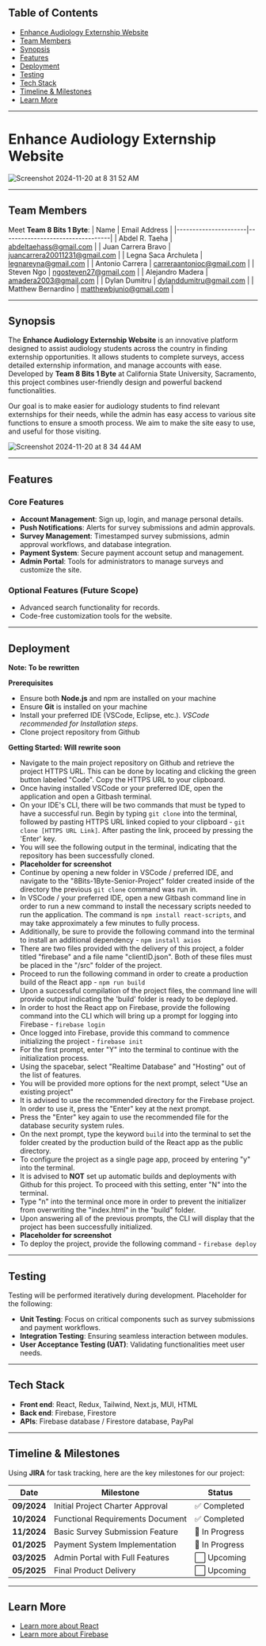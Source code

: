 ## Table of Contents

- [Enhance Audiology Externship Website](https://github.com/legnajaneth/8Bits-1Byte-Senior-Project?tab=readme-ov-file#enhance-audiology-externship-website)
- [Team Members](https://github.com/legnajaneth/8Bits-1Byte-Senior-Project?tab=readme-ov-file#team-members)
- [Synopsis](https://github.com/legnajaneth/8Bits-1Byte-Senior-Project?tab=readme-ov-file#synopsis)
- [Features](https://github.com/legnajaneth/8Bits-1Byte-Senior-Project?tab=readme-ov-file#features)
- [Deployment](https://github.com/legnajaneth/8Bits-1Byte-Senior-Project?tab=readme-ov-file#deployment)
- [Testing](https://github.com/legnajaneth/8Bits-1Byte-Senior-Project?tab=readme-ov-file#testing)
- [Tech Stack](https://github.com/legnajaneth/8Bits-1Byte-Senior-Project?tab=readme-ov-file#tech-stack)
- [Timeline & Milestones](https://github.com/legnajaneth/8Bits-1Byte-Senior-Project?tab=readme-ov-file#timeline--milestones)
- [Learn More](https://github.com/legnajaneth/8Bits-1Byte-Senior-Project?tab=readme-ov-file#learn-more)

---

# Enhance Audiology Externship Website

![Screenshot 2024-11-20 at 8 31 52 AM](https://github.com/user-attachments/assets/698a896c-6b19-4682-9729-e86ef20f18c5)

---

## Team Members

Meet **Team 8 Bits 1 Byte**:
| Name | Email Address |
|----------------------|----------------------------------|
| Abdel R. Taeha | abdeltaehass@gmail.com |
| Juan Carrera Bravo | juancarrera20011231@gmail.com |
| Legna Saca Archuleta | legnareyna@gmail.com |
| Antonio Carrera | carreraantonioc@gmail.com |
| Steven Ngo | ngosteven27@gmail.com |
| Alejandro Madera | amadera2003@gmail.com |
| Dylan Dumitru | dylanddumitru@gmail.com |
| Matthew Bernardino | matthewbjunio@gmail.com |

---

## Synopsis

The **Enhance Audiology Externship Website** is an innovative platform designed to assist audiology students across the country in finding externship opportunities. It allows students to complete surveys, access detailed externship information, and manage accounts with ease. Developed by **Team 8 Bits 1 Byte** at California State University, Sacramento, this project combines user-friendly design and powerful backend functionalities.

Our goal is to make easier for audiology students to find relevant externships for their needs, while the admin has easy access to various site functions to ensure a smooth process. We aim to make the site easy to use, and useful for those visiting.

![Screenshot 2024-11-20 at 8 34 44 AM](https://github.com/user-attachments/assets/1dc05631-48de-4b2a-a6bf-5956aa27b9ba)

---

## Features

### Core Features

- **Account Management**: Sign up, login, and manage personal details.
- **Push Notifications**: Alerts for survey submissions and admin approvals.
- **Survey Management**: Timestamped survey submissions, admin approval workflows, and database integration.
- **Payment System**: Secure payment account setup and management.
- **Admin Portal**: Tools for administrators to manage surveys and customize the site.

### Optional Features (Future Scope)

- Advanced search functionality for records.
- Code-free customization tools for the website.

---

## Deployment

**Note: To be rewritten**

**Prerequisites**

- Ensure both **Node.js** and npm are installed on your machine
- Ensure **Git** is installed on your machine
- Install your preferred IDE (VSCode, Eclipse, etc.). _VSCode recommended for Installation steps_.
- Clone project repository from Github

**Getting Started: Will rewrite soon**

- Navigate to the main project repository on Github and retrieve the project HTTPS URL. This can be done by locating and clicking the green button labeled "Code". Copy the HTTPS URL to your clipboard.
- Once having installed VSCode or your preferred IDE, open the application and open a Gitbash terminal.
- On your IDE's CLI, there will be two commands that must be typed to have a successful run. Begin by typing `git clone` into the terminal, followed by pasting HTTPS URL linked copied to your clipboard - `git clone [HTTPS URL Link]`. After pasting the link, proceed by pressing the 'Enter' key.
- You will see the following output in the terminal, indicating that the repository has been successfully cloned.
- **Placeholder for screenshot**
- Continue by opening a new folder in VSCode / preferred IDE, and navigate to the "8Bits-1Byte-Senior-Project" folder created inside of the directory the previous `git clone` command was run in.
- In VSCode / your preferred IDE, open a new Gitbash command line in order to run a new command to install the necessary scripts needed to run the application. The command is `npm install react-scripts`, and may take approximately a few minutes to fully process.
- Additionally, be sure to provide the following command into the terminal to install an additional dependency - `npm install axios`
- There are two files provided with the delivery of this project, a folder titled "firebase" and a file name "clientID.json". Both of these files must be placed in the "/src" folder of the project.
- Proceed to run the following command in order to create a production build of the React app - `npm run build`
- Upon a successful compilation of the project files, the command line will provide output indicating the 'build' folder is ready to be deployed.
- In order to host the React app on Firebase, provide the following command into the CLI which will bring up a prompt for logging into Firebase - `firebase login`
- Once logged into Firebase, provide this command to commence initializing the project - `firebase init`
- For the first prompt, enter "Y" into the terminal to continue with the initialization process.
- Using the spacebar, select "Realtime Database" and "Hosting" out of the list of features.
- You will be provided more options for the next prompt, select "Use an existing project"
- It is advised to use the recommended directory for the Firebase project. In order to use it, press the "Enter" key at the next prompt.
- Press the "Enter" key again to use the recommended file for the database security system rules.
- On the next prompt, type the keyword `build` into the terminal to set the folder created by the production build of the React app as the public directory.
- To configure the project as a single page app, proceed by entering "y" into the terminal.
- It is advised to **NOT** set up automatic builds and deployments with Github for this project. To proceed with this setting, enter "N" into the terminal.
- Type "n" into the terminal once more in order to prevent the initializer from overwriting the "index.html" in the "build" folder.
- Upon answering all of the previous prompts, the CLI will display that the project has been successfully initialized.
- **Placeholder for screenshot**
- To deploy the project, provide the following command - `firebase deploy`

---

## Testing

Testing will be performed iteratively during development. Placeholder for the following:

- **Unit Testing**: Focus on critical components such as survey submissions and payment workflows.
- **Integration Testing**: Ensuring seamless interaction between modules.
- **User Acceptance Testing (UAT)**: Validating functionalities meet user needs.

---

## Tech Stack

- **Front end**: React, Redux, Tailwind, Next.js, MUI, HTML
- **Back end**: Firebase, Firestore
- **APIs**: Firebase database / Firestore database, PayPal

---

## Timeline & Milestones

Using **JIRA** for task tracking, here are the key milestones for our project:

| Date        | Milestone                        | Status         |
| ----------- | -------------------------------- | -------------- |
| **09/2024** | Initial Project Charter Approval | ✅ Completed   |
| **10/2024** | Functional Requirements Document | ✅ Completed   |
| **11/2024** | Basic Survey Submission Feature  | 🔄 In Progress |
| **01/2025** | Payment System Implementation    | 🔄 In Progress |
| **03/2025** | Admin Portal with Full Features  | ⬜ Upcoming    |
| **05/2025** | Final Product Delivery           | ⬜ Upcoming    |

---

## Learn More

- [Learn more about React](https://react.dev/)
- [Learn more about Firebase](https://firebase.google.com/docs)

